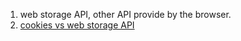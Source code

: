 1. web storage API, other API provide by the browser.
2. [cookies vs web storage API](https://www.developer.com/guides/web-storage-api-vs-cookies-for-browser-data-storage/#:~:text=Web%20storage%20also%20offers%20a,write%20directly%20to%20Web%20storage.)
